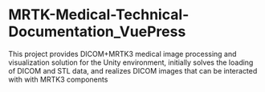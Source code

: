 # MRTK-Medical-Technical-Documentation_VuePress
This project provides DICOM+MRTK3 medical image processing and visualization solution for the Unity environment, initially solves the loading of DICOM and STL data, and realizes DICOM images that can be interacted with with MRTK3 components
